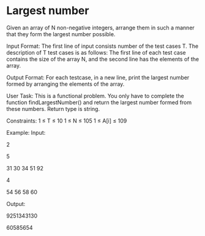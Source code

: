 # Largest number
Given an array of N non-negative integers, arrange them in such a manner that they form the largest number possible.

Input Format: 
The first line of input consists number of the test cases T. The description of T test cases is as follows:
The first line of each test case contains the size of the array N, and the second line has the elements of the array.

Output Format: 
For each testcase, in a new line, print the largest number formed by arranging the elements of the array.

User Task: 
This is a functional problem. You only have to complete the function findLargestNumber() and return the largest number formed from these numbers. Return type is string.

Constraints: 
1 ≤ T ≤ 10
1 ≤ N ≤ 105
1 ≤ A[i] ≤ 109

Example:
Input:

2

5

31 30 34 51 92

4

54 56 58 60

Output:

9251343130

60585654
